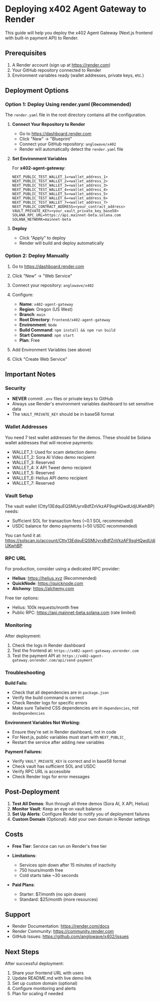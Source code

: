 # Deploying x402 Agent Gateway to Render

This guide will help you deploy the x402 Agent Gateway (Next.js frontend with built-in payment API) to Render.

## Prerequisites

1. A Render account (sign up at https://render.com)
2. Your GitHub repository connected to Render
3. Environment variables ready (wallet addresses, private keys, etc.)

## Deployment Options

### Option 1: Deploy Using render.yaml (Recommended)

The `render.yaml` file in the root directory contains all the configuration.

1. **Connect Your Repository to Render**
   - Go to https://dashboard.render.com
   - Click "New" → "Blueprint"
   - Connect your GitHub repository: `anglowave/x402`
   - Render will automatically detect the `render.yaml` file

2. **Set Environment Variables**
   
   For **x402-agent-gateway**:
   ```
   NEXT_PUBLIC_TEST_WALLET_1=<wallet_address_1>
   NEXT_PUBLIC_TEST_WALLET_2=<wallet_address_2>
   NEXT_PUBLIC_TEST_WALLET_3=<wallet_address_3>
   NEXT_PUBLIC_TEST_WALLET_4=<wallet_address_4>
   NEXT_PUBLIC_TEST_WALLET_5=<wallet_address_5>
   NEXT_PUBLIC_TEST_WALLET_6=<wallet_address_6>
   NEXT_PUBLIC_TEST_WALLET_7=<wallet_address_7>
   NEXT_PUBLIC_CONTRACT_ADDRESS=<your_contract_address>
   VAULT_PRIVATE_KEY=<your_vault_private_key_base58>
   SOLANA_RPC_URL=https://api.mainnet-beta.solana.com
   SOLANA_NETWORK=mainnet-beta
   ```

3. **Deploy**
   - Click "Apply" to deploy
   - Render will build and deploy automatically

### Option 2: Deploy Manually

1. Go to https://dashboard.render.com
2. Click "New" → "Web Service"
3. Connect your repository: `anglowave/x402`
4. Configure:
   - **Name**: `x402-agent-gateway`
   - **Region**: Oregon (US West)
   - **Branch**: `main`
   - **Root Directory**: `frontend/x402-agent-gateway`
   - **Environment**: `Node`
   - **Build Command**: `npm install && npm run build`
   - **Start Command**: `npm start`
   - **Plan**: Free

5. Add Environment Variables (see above)

6. Click "Create Web Service"

## Important Notes

### Security

- **NEVER** commit `.env` files or private keys to GitHub
- Always use Render's environment variables dashboard to set sensitive data
- The `VAULT_PRIVATE_KEY` should be in base58 format

### Wallet Addresses

You need 7 test wallet addresses for the demos. These should be Solana wallet addresses that will receive payments:
- WALLET_1: Used for scam detection demo
- WALLET_2: Sora AI Video demo recipient
- WALLET_3: Reserved
- WALLET_4: X API Tweet demo recipient
- WALLET_5: Reserved
- WALLET_6: Helius API demo recipient
- WALLET_7: Reserved

### Vault Setup

The vault wallet (Ctty13EdquEQSMUyrxBdfZnVkzAF9sgHQwdUdjUKwhBP) needs:
- Sufficient SOL for transaction fees (~0.1 SOL recommended)
- USDC balance for demo payments (~50 USDC recommended)

You can fund it at: https://solscan.io/account/Ctty13EdquEQSMUyrxBdfZnVkzAF9sgHQwdUdjUKwhBP

### RPC URL

For production, consider using a dedicated RPC provider:
- **Helius**: https://helius.xyz (Recommended)
- **QuickNode**: https://quicknode.com
- **Alchemy**: https://alchemy.com

Free tier options:
- Helius: 100k requests/month free
- Public RPC: https://api.mainnet-beta.solana.com (rate limited)

### Monitoring

After deployment:
1. Check the logs in Render dashboard
2. Test the frontend at: `https://x402-agent-gateway.onrender.com`
3. Test the payment API at: `https://x402-agent-gateway.onrender.com/api/send-payment`

### Troubleshooting

**Build Fails:**
- Check that all dependencies are in `package.json`
- Verify the build command is correct
- Check Render logs for specific errors
- Make sure Tailwind CSS dependencies are in `dependencies`, not `devDependencies`

**Environment Variables Not Working:**
- Ensure they're set in Render dashboard, not in code
- For Next.js, public variables must start with `NEXT_PUBLIC_`
- Restart the service after adding new variables

**Payment Failures:**
- Verify `VAULT_PRIVATE_KEY` is correct and in base58 format
- Check vault has sufficient SOL and USDC
- Verify RPC URL is accessible
- Check Render logs for error messages

## Post-Deployment

1. **Test All Demos**: Run through all three demos (Sora AI, X API, Helius)
2. **Monitor Vault**: Keep an eye on vault balance
3. **Set Up Alerts**: Configure Render to notify you of deployment failures
4. **Custom Domain** (Optional): Add your own domain in Render settings

## Costs

- **Free Tier**: Service can run on Render's free tier
- **Limitations**: 
  - Services spin down after 15 minutes of inactivity
  - 750 hours/month free
  - Cold starts take ~30 seconds

- **Paid Plans**: 
  - Starter: $7/month (no spin down)
  - Standard: $25/month (more resources)

## Support

- Render Documentation: https://render.com/docs
- Render Community: https://community.render.com
- GitHub Issues: https://github.com/anglowave/x402/issues

## Next Steps

After successful deployment:
1. Share your frontend URL with users
2. Update README.md with live demo link
3. Set up custom domain (optional)
4. Configure monitoring and alerts
5. Plan for scaling if needed
